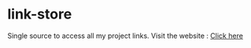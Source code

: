 # link-store
Single source to access all my project links. 
Visit the website : [Click here](https://neerajdhurandher.me/link-store/)
